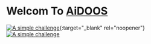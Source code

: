# Welcom To [AiDOOS](www.aidoos.com)
[<img alt="A simple challenge" src="https://www.aidoos.com//media/images/AiDOOS-Challenge-Banner.jpeg" target="_blank"/>](https://www.aidoos.com){:target="_blank" rel="noopener"}
[![A simple challenge](https://www.aidoos.com//media/images/AiDOOS-Challenge-Banner.jpeg)](https://www.aidoos.com)
